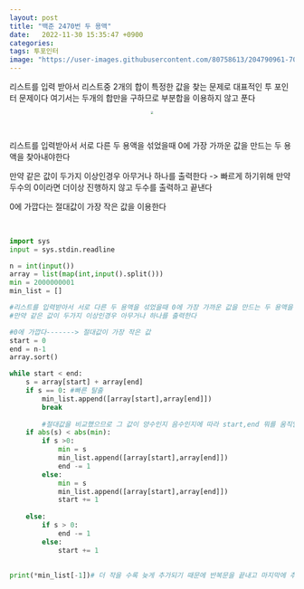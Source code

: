```yaml
---
layout: post
title: "백준 2470번 두 용액"
date:   2022-11-30 15:35:47 +0900
categories:
tags: 투포인터
image: "https://user-images.githubusercontent.com/80758613/204790961-703af10b-e429-4fb1-b115-bb612b13a76f.png"
---
```


리스트를 입력 받아서 리스트중 2개의 합이 특정한 값을 찾는 문제로 대표적인 투 포인터 문제이다 여기서는 두개의 합만을 구하므로 부분합을 이용하지 않고 푼다

<center>
<img src="https://user-images.githubusercontent.com/80758613/204790961-703af10b-e429-4fb1-b115-bb612b13a76f.png" style="zoom:30%;">
</center>

&nbsp;

리스트를 입력받아서 서로 다른 두 용액을 섞었을때 0에 가장 가까운 값을 만드는 두 용액을 찾아내야한다

만약 같은 값이 두가지 이상인경우 아무거나 하나를 출력한다 -> 빠르게 하기위해 만약 두수의 0이라면 더이상 진행하지 않고 두수를 출력하고 끝낸다 

0에 가깝다는 절대값이 가장 작은 값을 이용한다

&nbsp;

``` python
import sys
input = sys.stdin.readline

n = int(input())
array = list(map(int,input().split()))
min = 2000000001
min_list = []

#리스트를 입력받아서 서로 다른 두 용액을 섞었을때 0에 가장 가까운 값을 만드는 두 용액을 찾아내시오
#만약 같은 값이 두가지 이상인경우 아무거나 하나를 출력한다

#0에 가깝다-------> 절대값이 가장 작은 값
start = 0
end = n-1
array.sort()

while start < end:
    s = array[start] + array[end]
    if s == 0: #빠른 탈출
        min_list.append([array[start],array[end]])
        break
        
		#절대값을 비교했으므로 그 값이 양수인지 음수인지에 따라 start,end 뭐를 움직일지 결정한다
    if abs(s) < abs(min):
        if s >0:
            min = s
            min_list.append([array[start],array[end]])
            end -= 1
        else:
            min = s
            min_list.append([array[start],array[end]])
            start += 1
        
    else:
        if s > 0:
            end -= 1
        else:
            start += 1
       
    
print(*min_list[-1])# 더 작을 수록 늦게 추가되기 때문에 반복문을 끝내고 마지막에 추가된 것을 출력하면 된다
```

